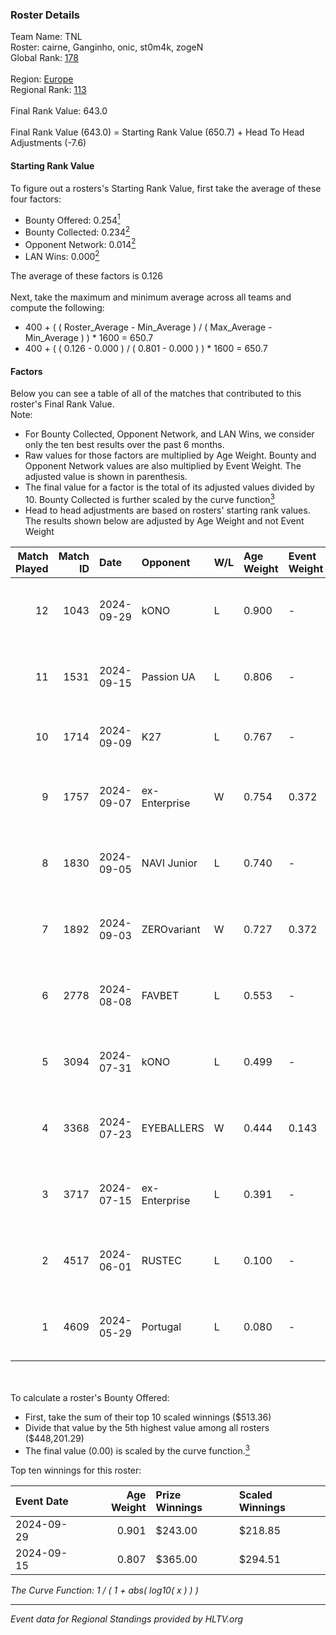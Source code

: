 ### Roster Details<br />
Team Name: TNL<br />
Roster: cairne, Ganginho, onic, st0m4k, zogeN<br />
Global Rank: [178](../../standings_global_2024_11_13.md)<br />
<br />
Region: [Europe]( ../../standings_europe_2024_11_13.md)<br />
Regional Rank: [113]( ../../standings_europe_2024_11_13.md)<br />
<br />
Final Rank Value:  643.0<br />
<br />
Final Rank Value (643.0) = Starting Rank Value (650.7) + Head To Head Adjustments (-7.6)<br />

#### Starting Rank Value<br />
To figure out a rosters's Starting Rank Value, first take the average of these four factors:<br />
- Bounty Offered: 0.254[<sup>1</sup>](#table2)
- Bounty Collected: 0.234[<sup>2</sup>](#table1)
- Opponent Network: 0.014[<sup>2</sup>](#table1)
- LAN Wins: 0.000[<sup>2</sup>](#table1)

The average of these factors is 0.126<br />
<br />
Next, take the maximum and minimum average across all teams and compute the following:<br />
- 400 + ( ( Roster_Average - Min_Average ) / ( Max_Average - Min_Average ) ) * 1600 = 650.7
- 400 + ( ( 0.126 - 0.000 ) / ( 0.801 - 0.000 ) ) * 1600 = 650.7


#### Factors<br />
Below you can see a table of all of the matches that contributed to this roster's Final Rank Value.<br />
Note:<br />

- For Bounty Collected, Opponent Network, and LAN Wins, we consider only the ten best results over the past 6 months.
- Raw values for those factors are multiplied by Age Weight. Bounty and Opponent Network values are also multiplied by Event Weight. The adjusted value is shown in parenthesis.
- The final value for a factor is the total of its adjusted values divided by 10. Bounty Collected is further scaled by the curve function[<sup>3</sup>](#curveFunction)
- Head to head adjustments are based on rosters' starting rank values. The results shown below are adjusted by Age Weight and not Event Weight
<span id="table1"></span><br />


| Match Played | Match ID | Date       | Opponent      | W/L | Age Weight | Event Weight | Bounty Collected | Opponent Network | LAN Wins  | H2H Adj. | Roster                                     |
| -: | -: | :- | :- | :- | :- | :- | :- | :- | :- | -: | :- |
|           12 |     1043 | 2024-09-29 | kONO          | L   | 0.900      | -            | -                | -                | -         |    -7.61 | cairne, Ganginho, onic, st0m4k, zogeN      |
|           11 |     1531 | 2024-09-15 | Passion UA    | L   | 0.806      | -            | -                | -                | -         |    -3.55 | cairne, Ganginho, onic, st0m4k, zogeN      |
|           10 |     1714 | 2024-09-09 | K27           | L   | 0.767      | -            | -                | -                | -         |   -13.12 | Ganginho, jR, onic, st0m4k, zogeN          |
|            9 |     1757 | 2024-09-07 | ex-Enterprise | W   | 0.754      | 0.372        | 0.017 (0.005)    | 0.386 (0.108)    | 0 (0.000) |    18.66 | Ganginho, onic, remorse, st0m4k, zogeN     |
|            8 |     1830 | 2024-09-05 | NAVI Junior   | L   | 0.740      | -            | -                | -                | -         |    -3.00 | Ganginho, onic, remorse, st0m4k, zogeN     |
|            7 |     1892 | 2024-09-03 | ZEROvariant   | W   | 0.727      | 0.372        | 0.000 (0.000)    | 0.000 (0.000)    | 0 (0.000) |     4.52 | Ganginho, onic, remorse, st0m4k, zogeN     |
|            6 |     2778 | 2024-08-08 | FAVBET        | L   | 0.553      | -            | -                | -                | -         |    -3.19 | Ganginho, onic, remorse, st0m4k, zogeN     |
|            5 |     3094 | 2024-07-31 | kONO          | L   | 0.499      | -            | -                | -                | -         |    -4.38 | Ganginho, remorse, st0m4k, tripex17, zogeN |
|            4 |     3368 | 2024-07-23 | EYEBALLERS    | W   | 0.444      | 0.143        | 0.012 (0.001)    | 0.502 (0.032)    | 0 (0.000) |     9.79 | Ganginho, onic, remorse, st0m4k, zogeN     |
|            3 |     3717 | 2024-07-15 | ex-Enterprise | L   | 0.391      | -            | -                | -                | -         |    -1.65 | Ganginho, onic, remorse, st0m4k, zogeN     |
|            2 |     4517 | 2024-06-01 | RUSTEC        | L   | 0.100      | -            | -                | -                | -         |    -2.27 | Ganginho, onic, remorse, xxlafy, zogeN     |
|            1 |     4609 | 2024-05-29 | Portugal      | L   | 0.080      | -            | -                | -                | -         |    -1.82 | Ganginho, onic, remorse, xxlafy, zogeN     |

<br />
<span id="table2"></span><br />
To calculate a roster's Bounty Offered:<br />

- First, take the sum of their top 10 scaled winnings ($513.36)
- Divide that value by the 5th highest value among all rosters ($448,201.29)
- The final value (0.00) is scaled by the curve function.[<sup>3</sup>](#curveFunction)

Top ten winnings for this roster:<br />

| Event Date | Age Weight | Prize Winnings | Scaled Winnings |
| :- | -: | :- | :- |
| 2024-09-29 |      0.901 | $243.00        | $218.85         |
| 2024-09-15 |      0.807 | $365.00        | $294.51         |


<span id="curveFunction"></span>_The Curve Function: 1 / ( 1 + abs( log10( x ) ) )_<br />

---
_Event data for Regional Standings provided by HLTV.org_<br />
